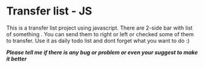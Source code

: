 # Transfer list - JS
This is a transfer list project using javascript. There are 2-side bar with list of something . You can send them to right or left or checked some of them to transfer.
Use it as daily todo list and dont forget what you want to do :)

***Please tell me if there is any bug or problem or even your suggest to make it better***
